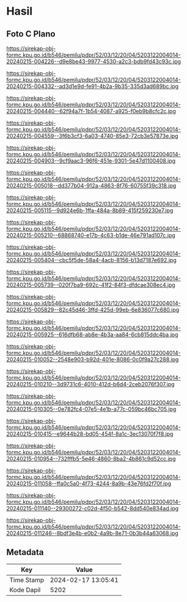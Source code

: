 # Hasil

## Foto C Plano

https://sirekap-obj-formc.kpu.go.id/b546/pemilu/pdpr/52/03/12/20/04/5203122004014-20240215-004226--d9e8be43-9977-4530-a2c3-bdb9fd43c93c.jpg

https://sirekap-obj-formc.kpu.go.id/b546/pemilu/pdpr/52/03/12/20/04/5203122004014-20240215-004332--ad3d1e9d-fe91-4b2a-9b35-335d3ad689bc.jpg

https://sirekap-obj-formc.kpu.go.id/b546/pemilu/pdpr/52/03/12/20/04/5203122004014-20240215-004440--62f94a7f-1b54-4087-a925-f0eb9b8cfc2c.jpg

https://sirekap-obj-formc.kpu.go.id/b546/pemilu/pdpr/52/03/12/20/04/5203122004014-20240215-004559--3f6b3cf3-6a03-4740-85e3-72cb3e57873e.jpg

https://sirekap-obj-formc.kpu.go.id/b546/pemilu/pdpr/52/03/12/20/04/5203122004014-20240215-004903--9cf9aac3-96f6-451e-9301-5e47d1100408.jpg

https://sirekap-obj-formc.kpu.go.id/b546/pemilu/pdpr/52/03/12/20/04/5203122004014-20240215-005018--dd377b04-912a-4863-8f76-60755f39c318.jpg

https://sirekap-obj-formc.kpu.go.id/b546/pemilu/pdpr/52/03/12/20/04/5203122004014-20240215-005115--9d924e6b-1ffa-484a-8b89-415f259230e7.jpg

https://sirekap-obj-formc.kpu.go.id/b546/pemilu/pdpr/52/03/12/20/04/5203122004014-20240215-005210--68868740-e17b-4c63-b1de-46e791ad107c.jpg

https://sirekap-obj-formc.kpu.go.id/b546/pemilu/pdpr/52/03/12/20/04/5203122004014-20240215-005404--cbc5f5de-58a4-4acb-8156-b13d7187e692.jpg

https://sirekap-obj-formc.kpu.go.id/b546/pemilu/pdpr/52/03/12/20/04/5203122004014-20240215-005739--020f7ba9-692c-41f2-84f3-dfdcae308ec4.jpg

https://sirekap-obj-formc.kpu.go.id/b546/pemilu/pdpr/52/03/12/20/04/5203122004014-20240215-005829--82c45d46-3ffd-425d-99eb-6e836077c680.jpg

https://sirekap-obj-formc.kpu.go.id/b546/pemilu/pdpr/52/03/12/20/04/5203122004014-20240215-005925--616dfb68-ab8e-4b3a-aa84-6cb815ddc4ba.jpg

https://sirekap-obj-formc.kpu.go.id/b546/pemilu/pdpr/52/03/12/20/04/5203122004014-20240215-010052--2548e903-b92d-401e-8086-0c0f9a27c288.jpg

https://sirekap-obj-formc.kpu.go.id/b546/pemilu/pdpr/52/03/12/20/04/5203122004014-20240215-010210--3d9731c6-4010-412d-b6d4-2ceb2076f307.jpg

https://sirekap-obj-formc.kpu.go.id/b546/pemilu/pdpr/52/03/12/20/04/5203122004014-20240215-010305--0e782fc4-07e5-4e1b-a77c-059bc46bc705.jpg

https://sirekap-obj-formc.kpu.go.id/b546/pemilu/pdpr/52/03/12/20/04/5203122004014-20240215-010415--e9644b28-bd05-454f-8a1c-3ec13070f7f8.jpg

https://sirekap-obj-formc.kpu.go.id/b546/pemilu/pdpr/52/03/12/20/04/5203122004014-20240215-010954--732fffb5-5e46-4860-8ba2-4b861c9d52cc.jpg

https://sirekap-obj-formc.kpu.go.id/b546/pemilu/pdpr/52/03/12/20/04/5203122004014-20240215-011058--ffa0c5a0-4f73-4244-8a9b-43e76fd2f70f.jpg

https://sirekap-obj-formc.kpu.go.id/b546/pemilu/pdpr/52/03/12/20/04/5203122004014-20240215-011140--29300272-c02d-4f50-b542-8dd540e834ad.jpg

https://sirekap-obj-formc.kpu.go.id/b546/pemilu/pdpr/52/03/12/20/04/5203122004014-20240215-011246--8bdf3e4b-e0b2-4a9b-8e71-0b3b44a63068.jpg


## Metadata

| Key        | Value               |
| ---------- | ------------------- |
| Time Stamp | 2024-02-17 13:05:41 |
| Kode Dapil | 5202                |



